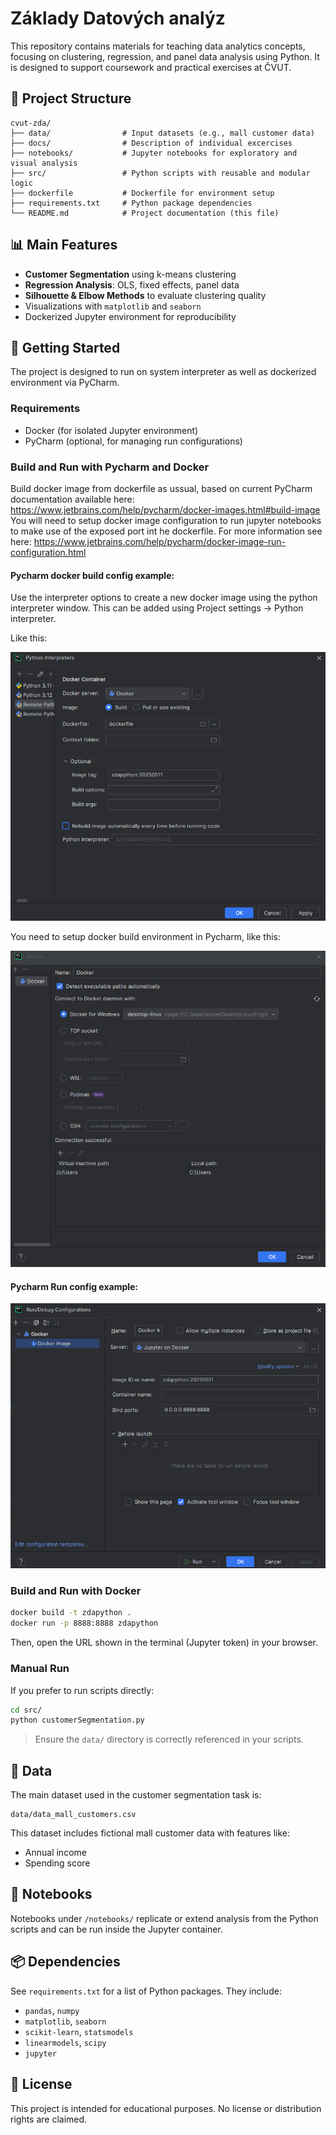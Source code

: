 # Základy Datových analýz
This repository contains materials for teaching data analytics concepts, focusing on clustering, regression, and panel data analysis using Python. It is designed to support coursework and practical exercises at ČVUT.

## 📁 Project Structure

```
cvut-zda/
├── data/                # Input datasets (e.g., mall customer data)
├── docs/                # Description of individual excercises
├── notebooks/           # Jupyter notebooks for exploratory and visual analysis
├── src/                 # Python scripts with reusable and modular logic
├── dockerfile           # Dockerfile for environment setup
├── requirements.txt     # Python package dependencies
└── README.md            # Project documentation (this file)
```

## 📊 Main Features

- **Customer Segmentation** using k-means clustering
- **Regression Analysis**: OLS, fixed effects, panel data
- **Silhouette & Elbow Methods** to evaluate clustering quality
- Visualizations with `matplotlib` and `seaborn`
- Dockerized Jupyter environment for reproducibility

## 🚀 Getting Started

The project is designed to run on system interpreter as well as dockerized environment via PyCharm. 


### Requirements

- Docker (for isolated Jupyter environment)
- PyCharm (optional, for managing run configurations)


### Build and Run with Pycharm and Docker

Build docker image from dockerfile as ussual, based on current PyCharm documentation available here: https://www.jetbrains.com/help/pycharm/docker-images.html#build-image
You will need to setup docker image configuration to run jupyter notebooks to make use of the exposed port int he dockerfile. For more information see here: https://www.jetbrains.com/help/pycharm/docker-image-run-configuration.html

#### Pycharm docker build config example:
Use the interpreter options to create a new docker image using the python interpreter window.
This can be added using Project settings -> Python interpreter.

Like this:

![ScreenshotDockerBuild.png](/img/ScreenshotDockerBuild.png)

You need to setup docker build environment in Pycharm, like this:

![ScreenshotDockerBuildDetail.png](/img/ScreenshotDockerBuildDetail.png)

#### Pycharm Run config example:
![ScreenshotDockerJupyterRun.png](/img/ScreenshotDockerJupyterRun.png)

### Build and Run with Docker 

```bash
docker build -t zdapython .
docker run -p 8888:8888 zdapython
```

Then, open the URL shown in the terminal (Jupyter token) in your browser.

### Manual Run

If you prefer to run scripts directly:

```bash
cd src/
python customerSegmentation.py
```

> Ensure the `data/` directory is correctly referenced in your scripts.

## 📂 Data

The main dataset used in the customer segmentation task is:

```
data/data_mall_customers.csv
```

This dataset includes fictional mall customer data with features like:
- Annual income
- Spending score

## 🧪 Notebooks

Notebooks under `/notebooks/` replicate or extend analysis from the Python scripts and can be run inside the Jupyter container.

## 📦 Dependencies

See `requirements.txt` for a list of Python packages. They include:

- `pandas`, `numpy`
- `matplotlib`, `seaborn`
- `scikit-learn`, `statsmodels`
- `linearmodels`, `scipy`
- `jupyter`

## 📌 License

This project is intended for educational purposes. No license or distribution rights are claimed.